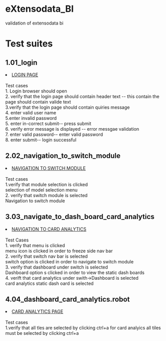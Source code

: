 # eXtensodata_BI
validation of extensodata bi </br>
 <h1>Test suites</br></h1>
  <h2>1.01_login</br></h2>
   <li><a href="https://github.com/binacharya/eXtensodata_BI/blob/master/test_suites/01_login.robot">LOGIN PAGE</a></li></br>
   Test cases</br>
          1. Login browser should open </br>
          2. verify that the login page should contain header text -- this contain the page should contain valide text  </br>
          3.verify that the login page should contain quiries message </br>
          4. enter valid user name </br>
          5.enter invalid password </br>
          5. enter in-correct submit-- press submit  </br>
          6. verify error message is displayed -- error messgae validation </br>
          7. enter valid password-- enter valid password </br>
          8. enter submit-- login successful </br>
  <h2>2.02_navigation_to_switch_module</br></h2>
    <li><a href="https://github.com/binacharya/eXtensodata_BI/blob/master/test_suites/02_navigation_to_switch_module.robot">NAVIGATION TO SWITCH MODULE</a></li></br>
      Test cases</br>
          1.verify that module selection is clicked</br>
                       selection of model selection menu</br>
          2. verify that switch module is selected</br>
                        Navigation to switch module</br>
  <h2>3.03_navigate_to_dash_board_card_analytics</br></h2>
     <li><a href="https://github.com/binacharya/eXtensodata_BI/blob/master/test_suites/03_navigate_to_dash_board_card_analytics.robot">NAVIGATION TO CARD ANALYTICS</a></li></br>
    Test Cases</br>
      1. verify that menu is clicked</br>
              menu icon is clicked in order to freeze side nav bar</br>
      2. verify that switch nav bar is selected</br> 
             switch option is clicked in order to navigate to switch module</br>
      3. verify that dashboard under switch is selected</br>
              Dashboard option s clicked in order to view the static dash boards</br>
      4. verift that card analytics under swith->Dashboard is selected</br>
              card analytics static dash oard is selected</br> 
               
   <h2>4.04_dashboard_card_analytics.robot</h2>
        <li><a href="https://github.com/binacharya/eXtensodata_BI/blob/master/test_suites/04_dashboard_card_analytics.robot">CARD ANALYTICS PAGE</a></li></br>
      Test cases</br>
      1.verify that all tles are selected by clicking ctrl+a for card analyics
        all tiles must be selected by clicking ctrl+a
   
          
     
